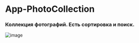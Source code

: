 # App-PhotoCollection

### Коллекция фотографий. Есть сортировка и поиск. 

![image](https://user-images.githubusercontent.com/102175392/187953051-a35f81ab-1d09-4d90-8f43-e27b4ec17712.png)
